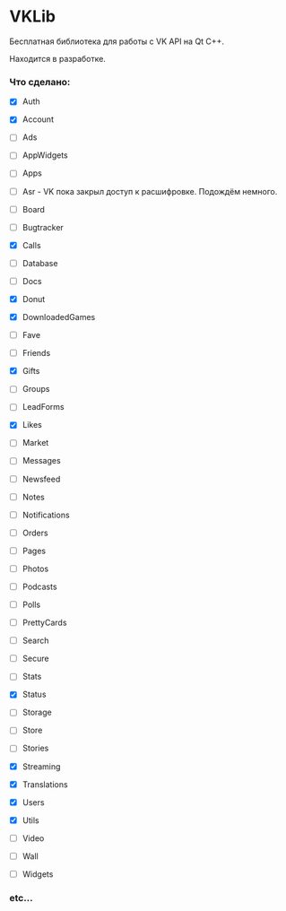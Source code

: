 # VKLib

Бесплатная библиотека для работы с VK API на Qt C++.

Находится в разработке.

### Что сделано:

- [x] Auth
- [x] Account
- [ ] Ads
- [ ] AppWidgets
- [ ] Apps
- [ ] Asr - VK пока закрыл доступ к расшифровке. Подождём немного.
- [ ] Board
- [ ] Bugtracker
- [x] Calls
- [ ] Database
- [ ] Docs
- [x] Donut
- [x] DownloadedGames
- [ ] Fave
- [ ] Friends
- [x] Gifts
- [ ] Groups
- [ ] LeadForms
- [x] Likes
- [ ] Market
- [ ] Messages
- [ ] Newsfeed
- [ ] Notes
- [ ] Notifications
- [ ] Orders
- [ ] Pages
- [ ] Photos
- [ ] Podcasts
- [ ] Polls
- [ ] PrettyCards
- [ ] Search
- [ ] Secure
- [ ] Stats
- [x] Status
- [ ] Storage
- [ ] Store
- [ ] Stories
- [x] Streaming
- [x] Translations
- [x] Users
- [x] Utils
- [ ] Video
- [ ] Wall
- [ ] Widgets


### etc...
